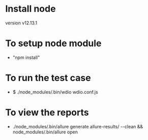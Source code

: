 # Install node
version  v12.13.1

# To setup node module 
- "npm install"

# To run the test case
-  $ ./node_modules/.bin/wdio wdio.conf.js

# To view  the reports
- ./node_modules/.bin/allure generate allure-results/ --clean  && node_modules/.bin/allure open


